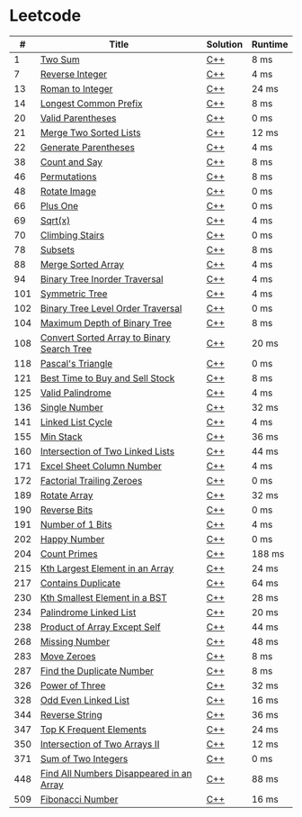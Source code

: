 # Leetcode

| # | Title | Solution | Runtime |
|---| ----- | -------- | ------- |
|1|[ Two Sum](https://leetcode.com/problems/two-sum/)|[C++](./solutions/1.%20Two%20Sum.cpp)|8 ms|
|7|[ Reverse Integer](https://leetcode.com/problems/reverse-integer/)|[C++](./solutions/7.%20Reverse%20Integer.cpp)|4 ms|
|13|[ Roman to Integer](https://leetcode.com/problems/roman-to-integer/)|[C++](./solutions/13.%20Roman%20to%20Integer.cpp)|24 ms|
|14|[ Longest Common Prefix](https://leetcode.com/problems/longest-common-prefix/)|[C++](./solutions/14.%20Longest%20Common%20Prefix.cpp)|8 ms|
|20|[ Valid Parentheses](https://leetcode.com/problems/valid-parentheses/)|[C++](./solutions/20.%20Valid%20Parentheses.cpp)|0 ms|
|21|[ Merge Two Sorted Lists](https://leetcode.com/problems/merge-two-sorted-lists/)|[C++](./solutions/21.%20Merge%20Two%20Sorted%20Lists.cpp)|12 ms|
|22|[ Generate Parentheses](https://leetcode.com/problems/generate-parentheses/)|[C++](./solutions/22.%20Generate%20Parentheses.cpp)|4 ms|
|38|[ Count and Say](https://leetcode.com/problems/count-and-say/)|[C++](./solutions/38.%20Count%20and%20Say.cpp)|8 ms|
|46|[ Permutations](https://leetcode.com/problems/permutations/)|[C++](./solutions/46.%20Permutations.cpp)|8 ms|
|48|[ Rotate Image](https://leetcode.com/problems/rotate-image/)|[C++](./solutions/48.%20Rotate%20Image.cpp)|0 ms|
|66|[ Plus One](https://leetcode.com/problems/plus-one/)|[C++](./solutions/66.%20Plus%20One.cpp)|0 ms|
|69|[ Sqrt(x)](https://leetcode.com/problems/sqrtx/)|[C++](./solutions/69.%20Sqrt(x).cpp)|4 ms|
|70|[ Climbing Stairs](https://leetcode.com/problems/climbing-stairs/)|[C++](./solutions/70.%20Climbing%20Stairs.cpp)|0 ms|
|78|[ Subsets](https://leetcode.com/problems/subsets/)|[C++](./solutions/78.%20Subsets.cpp)|8 ms|
|88|[ Merge Sorted Array](https://leetcode.com/problems/merge-sorted-array/)|[C++](./solutions/88.%20Merge%20Sorted%20Array.cpp)|4 ms|
|94|[ Binary Tree Inorder Traversal](https://leetcode.com/problems/binary-tree-inorder-traversal/)|[C++](./solutions/94.%20Binary%20Tree%20Inorder%20Traversal.cpp)|4 ms|
|101|[ Symmetric Tree](https://leetcode.com/problems/symmetric-tree/)|[C++](./solutions/101.%20Symmetric%20Tree.cpp)|4 ms|
|102|[ Binary Tree Level Order Traversal](https://leetcode.com/problems/binary-tree-level-order-traversal/)|[C++](./solutions/102.%20Binary%20Tree%20Level%20Order%20Traversal.cpp)|0 ms|
|104|[ Maximum Depth of Binary Tree](https://leetcode.com/problems/maximum-depth-of-binary-tree/)|[C++](./solutions/104.%20Maximum%20Depth%20of%20Binary%20Tree.cpp)|8 ms|
|108|[ Convert Sorted Array to Binary Search Tree](https://leetcode.com/problems/convert-sorted-array-to-binary-search-tree/)|[C++](./solutions/108.%20Convert%20Sorted%20Array%20to%20Binary%20Search%20Tree.cpp)|20 ms|
|118|[ Pascal's Triangle](https://leetcode.com/problems/pascals-triangle/)|[C++](./solutions/118.%20Pascal's%20Triangle.cpp)|0 ms|
|121|[ Best Time to Buy and Sell Stock](https://leetcode.com/problems/best-time-to-buy-and-sell-stock/)|[C++](./solutions/121.%20Best%20Time%20to%20Buy%20and%20Sell%20Stock.cpp)|8 ms|
|125|[ Valid Palindrome](https://leetcode.com/problems/valid-palindrome/)|[C++](./solutions/125.%20Valid%20Palindrome.cpp)|4 ms|
|136|[ Single Number](https://leetcode.com/problems/single-number/)|[C++](./solutions/136.%20Single%20Number.cpp)|32 ms|
|141|[ Linked List Cycle](https://leetcode.com/problems/linked-list-cycle/)|[C++](./solutions/141.%20Linked%20List%20Cycle.cpp)|4 ms|
|155|[ Min Stack](https://leetcode.com/problems/min-stack/)|[C++](./solutions/155.%20Min%20Stack.cpp)|36 ms|
|160|[ Intersection of Two Linked Lists](https://leetcode.com/problems/intersection-of-two-linked-lists/)|[C++](./solutions/160.%20Intersection%20of%20Two%20Linked%20Lists.cpp)|44 ms|
|171|[ Excel Sheet Column Number](https://leetcode.com/problems/excel-sheet-column-number/)|[C++](./solutions/171.%20Excel%20Sheet%20Column%20Number.cpp)|4 ms|
|172|[ Factorial Trailing Zeroes](https://leetcode.com/problems/factorial-trailing-zeroes/)|[C++](./solutions/172.%20Factorial%20Trailing%20Zeroes.cpp)|0 ms|
|189|[ Rotate Array](https://leetcode.com/problems/rotate-array/)|[C++](./solutions/189.%20Rotate%20Array.cpp)|32 ms|
|190|[ Reverse Bits](https://leetcode.com/problems/reverse-bits/)|[C++](./solutions/190.%20Reverse%20Bits.cpp)|0 ms|
|191|[ Number of 1 Bits](https://leetcode.com/problems/number-of-1-bits/)|[C++](./solutions/191.%20Number%20of%201%20Bits.cpp)|4 ms|
|202|[ Happy Number](https://leetcode.com/problems/happy-number/)|[C++](./solutions/202.%20Happy%20Number.cpp)|0 ms|
|204|[ Count Primes](https://leetcode.com/problems/count-primes/)|[C++](./solutions/204.%20Count%20Primes.cpp)|188 ms|
|215|[ Kth Largest Element in an Array](https://leetcode.com/problems/kth-largest-element-in-an-array/)|[C++](./solutions/215.%20Kth%20Largest%20Element%20in%20an%20Array.cpp)|24 ms|
|217|[ Contains Duplicate](https://leetcode.com/problems/contains-duplicate/)|[C++](./solutions/217.%20Contains%20Duplicate.cpp)|64 ms|
|230|[ Kth Smallest Element in a BST](https://leetcode.com/problems/kth-smallest-element-in-a-bst/)|[C++](./solutions/230.%20Kth%20Smallest%20Element%20in%20a%20BST.cpp)|28 ms|
|234|[ Palindrome Linked List](https://leetcode.com/problems/palindrome-linked-list/)|[C++](./solutions/234.%20Palindrome%20Linked%20List.cpp)|20 ms|
|238|[ Product of Array Except Self](https://leetcode.com/problems/product-of-array-except-self/)|[C++](./solutions/238.%20Product%20of%20Array%20Except%20Self.cpp)|44 ms|
|268|[ Missing Number](https://leetcode.com/problems/missing-number/)|[C++](./solutions/268.%20Missing%20Number.cpp)|48 ms|
|283|[ Move Zeroes](https://leetcode.com/problems/move-zeroes/)|[C++](./solutions/283.%20Move%20Zeroes.cpp)|8 ms|
|287|[ Find the Duplicate Number](https://leetcode.com/problems/find-the-duplicate-number/)|[C++](./solutions/287.%20Find%20the%20Duplicate%20Number.cpp)|8 ms|
|326|[ Power of Three](https://leetcode.com/problems/power-of-three/)|[C++](./solutions/326.%20Power%20of%20Three.cpp)|32 ms|
|328|[ Odd Even Linked List](https://leetcode.com/problems/odd-even-linked-list/)|[C++](./solutions/328.%20Odd%20Even%20Linked%20List.cpp)|16 ms|
|344|[ Reverse String](https://leetcode.com/problems/reverse-string/)|[C++](./solutions/344.%20Reverse%20String.cpp)|36 ms|
|347|[ Top K Frequent Elements](https://leetcode.com/problems/top-k-frequent-elements/)|[C++](./solutions/347.%20Top%20K%20Frequent%20Elements.cpp)|24 ms|
|350|[ Intersection of Two Arrays II](https://leetcode.com/problems/intersection-of-two-arrays-ii/)|[C++](./solutions/350.%20Intersection%20of%20Two%20Arrays%20II.cpp)|12 ms|
|371|[ Sum of Two Integers](https://leetcode.com/problems/sum-of-two-integers/)|[C++](./solutions/371.%20Sum%20of%20Two%20Integers.cpp)|0 ms|
|448|[ Find All Numbers Disappeared in an Array](https://leetcode.com/problems/find-all-numbers-disappeared-in-an-array/)|[C++](./solutions/448.%20Find%20All%20Numbers%20Disappeared%20in%20an%20Array.cpp)|88 ms|
|509|[ Fibonacci Number](https://leetcode.com/problems/fibonacci-number/)|[C++](./solutions/509.%20Fibonacci%20Number.cpp)|16 ms|
